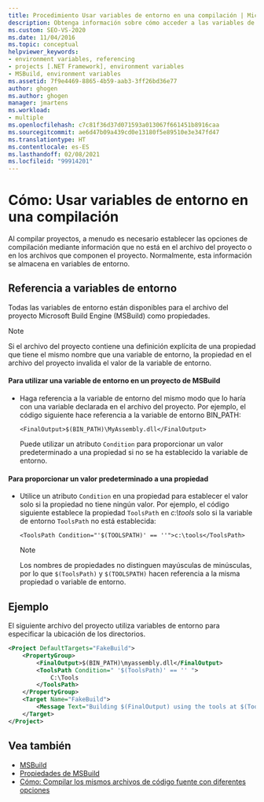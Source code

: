 ```yaml
---
title: Procedimiento Usar variables de entorno en una compilación | Microsoft Docs
description: Obtenga información sobre cómo acceder a las variables de entorno de los archivos de proyectos de MSBuild y usar estas variables de entorno para establecer opciones de compilación sin modificar el archivo del proyecto.
ms.custom: SEO-VS-2020
ms.date: 11/04/2016
ms.topic: conceptual
helpviewer_keywords:
- environment variables, referencing
- projects [.NET Framework], environment variables
- MSBuild, environment variables
ms.assetid: 7f9e4469-8865-4b59-aab3-3ff26bd36e77
author: ghogen
ms.author: ghogen
manager: jmartens
ms.workload:
- multiple
ms.openlocfilehash: c7c81f36d37d071593a013067f661451b8916caa
ms.sourcegitcommit: ae6d47b09a439cd0e13180f5e89510e3e347fd47
ms.translationtype: HT
ms.contentlocale: es-ES
ms.lasthandoff: 02/08/2021
ms.locfileid: "99914201"
---
```

# <a name="how-to-use-environment-variables-in-a-build"></a>Cómo: Usar variables de entorno en una compilación

Al compilar proyectos, a menudo es necesario establecer las opciones de compilación mediante información que no está en el archivo del proyecto o en los archivos que componen el proyecto. Normalmente, esta información se almacena en variables de entorno.

## <a name="reference-environment-variables"></a>Referencia a variables de entorno

 Todas las variables de entorno están disponibles para el archivo del proyecto Microsoft Build Engine (MSBuild) como propiedades.

> [!NOTE]
> Si el archivo del proyecto contiene una definición explícita de una propiedad que tiene el mismo nombre que una variable de entorno, la propiedad en el archivo del proyecto invalida el valor de la variable de entorno.

#### <a name="to-use-an-environment-variable-in-an-msbuild-project"></a>Para utilizar una variable de entorno en un proyecto de MSBuild

- Haga referencia a la variable de entorno del mismo modo que lo haría con una variable declarada en el archivo del proyecto. Por ejemplo, el código siguiente hace referencia a la variable de entorno BIN_PATH:

   `<FinalOutput>$(BIN_PATH)\MyAssembly.dll</FinalOutput>`

  Puede utilizar un atributo `Condition` para proporcionar un valor predeterminado a una propiedad si no se ha establecido la variable de entorno.

#### <a name="to-provide-a-default-value-for-a-property"></a>Para proporcionar un valor predeterminado a una propiedad

- Utilice un atributo `Condition` en una propiedad para establecer el valor solo si la propiedad no tiene ningún valor. Por ejemplo, el código siguiente establece la propiedad `ToolsPath` en *c:\tools* solo si la variable de entorno `ToolsPath` no está establecida:

     `<ToolsPath Condition="'$(TOOLSPATH)' == ''">c:\tools</ToolsPath>`

    > [!NOTE]
    > Los nombres de propiedades no distinguen mayúsculas de minúsculas, por lo que `$(ToolsPath)` y `$(TOOLSPATH)` hacen referencia a la misma propiedad o variable de entorno.

## <a name="example"></a>Ejemplo

 El siguiente archivo del proyecto utiliza variables de entorno para especificar la ubicación de los directorios.

```xml
<Project DefaultTargets="FakeBuild">
    <PropertyGroup>
        <FinalOutput>$(BIN_PATH)\myassembly.dll</FinalOutput>
        <ToolsPath Condition=" '$(ToolsPath)' == '' ">
            C:\Tools
        </ToolsPath>
    </PropertyGroup>
    <Target Name="FakeBuild">
        <Message Text="Building $(FinalOutput) using the tools at $(ToolsPath)..."/>
    </Target>
</Project>
```

## <a name="see-also"></a>Vea también

- [MSBuild](../msbuild/msbuild.md)
- [Propiedades de MSBuild](../msbuild/msbuild-properties.md)
- [Cómo: Compilar los mismos archivos de código fuente con diferentes opciones](../msbuild/how-to-build-the-same-source-files-with-different-options.md)

